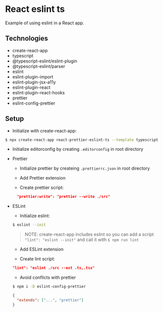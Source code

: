 # React eslint ts

Example of using eslint in a React app.

## Technologies

- create-react-app
- typescript
- @typescript-eslint/eslint-plugin
- @typescript-eslint/parser
- eslint
- eslint-plugin-import
- eslint-plugin-jsx-a11y
- eslint-plugin-react
- eslint-plugin-react-hooks
- prettier
- eslint-config-prettier

## Setup

- Initialize with create-react-app:

```bash
$ npx create-react-app react-prettier-eslint-ts --template typescript
```

- Initialize editorconfig by creating `.editorconfig` in root directory

- Prettier

  - Initialize prettier by createing `.prettierrc.json` in root directory

  - Add Prettier extension

  - Create prettier script:

  ```json
    "prettier:write": "prettier --write ./src"
  ```

- ESLint

  - Initialize eslint:

  ```bash
  $ eslint --init
  ```

  > NOTE: create-react-app includes eslint so you can add a script `"lint": "eslint --init"` and call it with `$ npm run lint`

  - Add ESLint extension

  - Create lint script:

  ```json
  "lint": "eslint ./src --ext .ts,.tsx"
  ```

  - Avoid conflicts with prettier

  ```bash
  $ npm i -D eslint-config-prettier
  ```

  ```json
  {
    "extends": ["...", "prettier"]
  }
  ```
